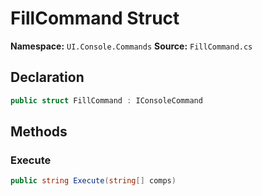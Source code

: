 # FillCommand Struct

**Namespace:** `UI.Console.Commands`
**Source:** `FillCommand.cs`

## Declaration

```csharp
public struct FillCommand : IConsoleCommand
```

## Methods

### Execute

```csharp
public string Execute(string[] comps)
```

